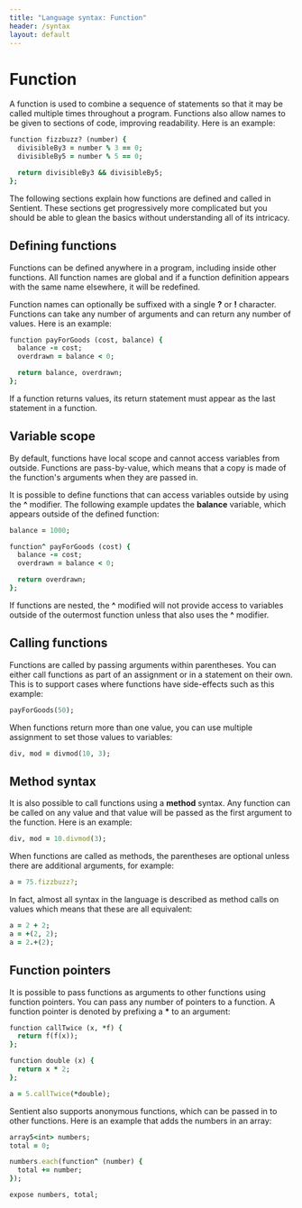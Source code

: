 ```yaml
---
title: "Language syntax: Function"
header: /syntax
layout: default
---
```

# Function

A function is used to combine a sequence of statements so that it may be called
multiple times throughout a program. Functions also allow names to be given to
sections of code, improving readability. Here is an example:

```ruby
function fizzbuzz? (number) {
  divisibleBy3 = number % 3 == 0;
  divisibleBy5 = number % 5 == 0;

  return divisibleBy3 && divisibleBy5;
};
```

The following sections explain how functions are defined and called in Sentient.
These sections get progressively more complicated but you should be able to
glean the basics without understanding all of its intricacy.

## Defining functions

Functions can be defined anywhere in a program, including inside other
functions. All function names are global and if a function definition appears
with the same name elsewhere, it will be redefined.

Function names can optionally be suffixed with a single **?** or **!**
character.  Functions can take any number of arguments and can return any number
of values. Here is an example:

```ruby
function payForGoods (cost, balance) {
  balance -= cost;
  overdrawn = balance < 0;

  return balance, overdrawn;
};
```

If a function returns values, its return statement must appear as the last
statement in a function.

## Variable scope

By default, functions have local scope and cannot access variables from outside.
Functions are pass-by-value, which means that a copy is made of the function's
arguments when they are passed in.

It is possible to define functions that can access variables outside by using
the **^** modifier. The following example updates the **balance** variable,
which appears outside of the defined function:

```ruby
balance = 1000;

function^ payForGoods (cost) {
  balance -= cost;
  overdrawn = balance < 0;

  return overdrawn;
};
```

If functions are nested, the **^** modified will not provide access to variables
outside of the outermost function unless that also uses the **^** modifier.

## Calling functions

Functions are called by passing arguments within parentheses. You can either
call functions as part of an assignment or in a statement on their own. This is
to support cases where functions have side-effects such as this example:

```ruby
payForGoods(50);
```

When functions return more than one value, you can use multiple assignment to
set those values to variables:

```ruby
div, mod = divmod(10, 3);
```

## Method syntax

It is also possible to call functions using a **method** syntax. Any function can
be called on any value and that value will be passed as the first argument to
the function. Here is an example:

```ruby
div, mod = 10.divmod(3);
```

When functions are called as methods, the parentheses are optional unless there
are additional arguments, for example:

```ruby
a = 75.fizzbuzz?;
```

In fact, almost all syntax in the language is described as method calls on
values which means that these are all equivalent:

```ruby
a = 2 + 2;
a = +(2, 2);
a = 2.+(2);
```

## Function pointers

It is possible to pass functions as arguments to other functions using function
pointers. You can pass any number of pointers to a function. A function pointer
is denoted by prefixing a **\*** to an argument:

```ruby
function callTwice (x, *f) {
  return f(f(x));
};

function double (x) {
  return x * 2;
};

a = 5.callTwice(*double);
```

Sentient also supports anonymous functions, which can be passed in to other
functions. Here is an example that adds the numbers in an array:

```ruby
array5<int> numbers;
total = 0;

numbers.each(function^ (number) {
  total += number;
});

expose numbers, total;
```
